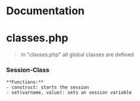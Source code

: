 # Documentation

# classes.php
> in "classes.php" all global classes are defined
### Session-Class
    **Functions:**
    - construct: starts the session
    - set(varname, value): sets an session variable